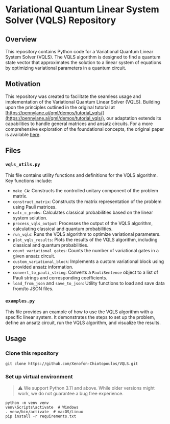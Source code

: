 # Variational Quantum Linear System Solver (VQLS) Repository

## Overview

This repository contains Python code for a Variational Quantum Linear System Solver (VQLS). The VQLS algorithm is designed to find a quantum state vector that approximates the solution to a linear system of equations by optimizing variational parameters in a quantum circuit.

## Motivation

This repository was created to facilitate the seamless usage and implementation of the Variational Quantum Linear Solver (VQLS). Building upon the principles outlined in the original tutorial at [https://pennylane.ai/qml/demos/tutorial_vqls/](https://pennylane.ai/qml/demos/tutorial_vqls/), our adaptation extends its capabilities to handle general matrices and ansatz circuits. For a more comprehensive exploration of the foundational concepts, the original paper is available [here](https://quantum-journal.org/papers/q-2023-11-22-1188/).

## Files

### `vqls_utils.py`

This file contains utility functions and definitions for the VQLS algorithm. Key functions include:

- `make_CA`: Constructs the controlled unitary component of the problem matrix.
- `construct_matrix`: Constructs the matrix representation of the problem using Pauli matrices.
- `calc_c_probs`: Calculates classical probabilities based on the linear system solution.
- `process_vqls_output`: Processes the output of the VQLS algorithm, calculating classical and quantum probabilities.
- `run_vqls`: Runs the VQLS algorithm to optimize variational parameters.
- `plot_vqls_results`: Plots the results of the VQLS algorithm, including classical and quantum probabilities.
- `count_variational_gates`: Counts the number of variational gates in a given ansatz circuit.
- `custom_variational_block`: Implements a custom variational block using provided ansatz information.
- `convert_to_pauli_string`: Converts a `PauliSentence` object to a list of Pauli strings and corresponding coefficients.
- `load_from_json` and `save_to_json`: Utility functions to load and save data from/to JSON files.

### `examples.py`

This file provides an example of how to use the VQLS algorithm with a specific linear system. It demonstrates the steps to set up the problem, define an ansatz circuit, run the VQLS algorithm, and visualize the results.

## Usage

### Clone this repository

```shell
git clone https://github.com/Xenofon-Chiotopoulos/VQLS.git
```

### Set up virtual environment

> ⚠️ We support Python 3.11 and above. While older versions might work, we do not 
> guarantee a bug free experience.

```shell
python -m venv venv
venv\Scripts\activate  # Windows
. venv/bin/activate  # macOS/Linux
pip install -r requirements.txt
```
